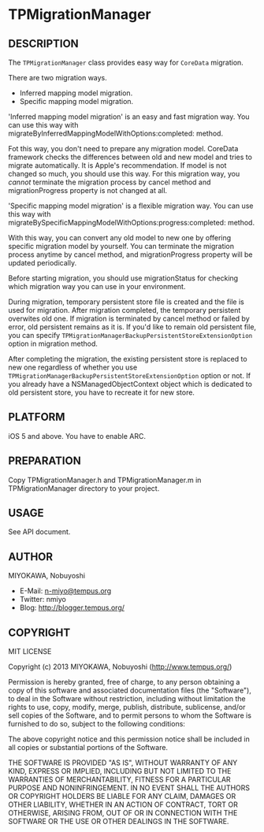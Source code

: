 TPMigrationManager
====================

DESCRIPTION
--------------------

The `TPMigrationManager` class provides easy way for
`CoreData` migration.

There are two migration ways.

- Inferred mapping model migration.
- Specific mapping model migration.

'Inferred mapping model migration' is an easy and fast
migration way.  You can use this way with
migrateByInferredMappingModelWithOptions:completed: method.

Fot this way, you don't need to prepare any migration
model.  CoreData framework checks the differences between
old and new model and tries to migrate automatically.  It
is Apple's recommendation.  If model is not changed so
much, you should use this way.  For this migration way, you
_cannot_ terminate the migration process by cancel method
and migrationProgress property is not changed at all.

'Specific mapping model migration' is a flexible migration
way.  You can use this way with
migrateBySpecificMappingModelWithOptions:progress:completed:
method.

With this way, you can convert any old model to new one by
offering specific migration model by yourself.  You can
terminate the migration process anytime by cancel method,
and migrationProgress property will be updated
periodically.

Before starting migration, you should use migrationStatus
for checking which migration way you can use in your
environment.

During migration, temporary persistent store file is
created and the file is used for migration.  After
migration completed, the temporary persistent overwites old
one.  If migration is terminated by cancel method or failed
by error, old persistent remains as it is.  If you'd like
to remain old persistent file, you can specify
`TPMigrationManagerBackupPersistentStoreExtensionOption`
option in migration method.

After completing the migration, the existing persistent
store is replaced to new one regardless of whether you use
`TPMigrationManagerBackupPersistentStoreExtensionOption`
option or not.  If you already have a
NSManagedObjectContext object which is dedicated to old
persistent store, you have to recreate it for new store.


PLATFORM
--------------------

iOS 5 and above.  You have to enable ARC.


PREPARATION
--------------------

Copy TPMigrationManager.h and TPMigrationManager.m in
TPMigrationManager directory to your project.


USAGE
--------------------

See API document.


AUTHOR
--------------------

MIYOKAWA, Nobuyoshi

* E-Mail: n-miyo@tempus.org
* Twitter: nmiyo
* Blog: http://blogger.tempus.org/


COPYRIGHT
--------------------

MIT LICENSE

Copyright (c) 2013 MIYOKAWA, Nobuyoshi (http://www.tempus.org/)

Permission is hereby granted, free of charge, to any person obtaining a
copy of this software and associated documentation files (the "Software"),
to deal in the Software without restriction, including without limitation
the rights to use, copy, modify, merge, publish, distribute, sublicense,
and/or sell copies of the Software, and to permit persons to whom the
Software is furnished to do so, subject to the following conditions:

The above copyright notice and this permission notice shall be included in
all copies or substantial portions of the Software.

THE SOFTWARE IS PROVIDED "AS IS", WITHOUT WARRANTY OF ANY KIND, EXPRESS OR
IMPLIED, INCLUDING BUT NOT LIMITED TO THE WARRANTIES OF MERCHANTABILITY,
FITNESS FOR A PARTICULAR PURPOSE AND NONINFRINGEMENT. IN NO EVENT SHALL THE
AUTHORS OR COPYRIGHT HOLDERS BE LIABLE FOR ANY CLAIM, DAMAGES OR OTHER
LIABILITY, WHETHER IN AN ACTION OF CONTRACT, TORT OR OTHERWISE, ARISING
FROM, OUT OF OR IN CONNECTION WITH THE SOFTWARE OR THE USE OR OTHER
DEALINGS IN THE SOFTWARE.
